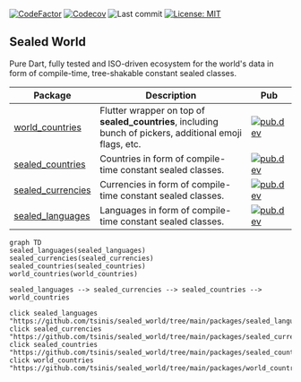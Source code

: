 [![CodeFactor](https://www.codefactor.io/repository/github/tsinis/sealed_world/badge)](https://www.codefactor.io/repository/github/tsinis/sealed_world)
[![Codecov](https://codecov.io/github/tsinis/sealed_world/branch/main/graph/badge.svg)](https://app.codecov.io/github/tsinis/sealed_world/flags)
![Last commit](https://img.shields.io/github/last-commit/badges/shields/master)
[![License: MIT](https://img.shields.io/badge/License-MIT-yellow.svg)](https://opensource.org/licenses/MIT)

## Sealed World

Pure Dart, fully tested and ISO-driven ecosystem for the world's data in form of compile-time, tree-shakable constant sealed classes.

| Package                                                                                          | Description                                                                                              | Pub                                                                                                          |
| ------------------------------------------------------------------------------------------------ | -------------------------------------------------------------------------------------------------------- | ------------------------------------------------------------------------------------------------------------ |
| [world_countries](https://github.com/tsinis/sealed_world/tree/main/packages/world_countries)     | Flutter wrapper on top of **sealed_countries**, including bunch of pickers, additional emoji flags, etc. | [![pub.dev](https://img.shields.io/pub/v/world_countries.svg)](https://pub.dev/packages/world_countries)     |
| [sealed_countries](https://github.com/tsinis/sealed_world/tree/main/packages/sealed_countries)   | Countries in form of compile-time constant sealed classes.                                               | [![pub.dev](https://img.shields.io/pub/v/sealed_countries.svg)](https://pub.dev/packages/sealed_countries)   |
| [sealed_currencies](https://github.com/tsinis/sealed_world/tree/main/packages/sealed_currencies) | Currencies in form of compile-time constant sealed classes.                                              | [![pub.dev](https://img.shields.io/pub/v/sealed_currencies.svg)](https://pub.dev/packages/sealed_currencies) |
| [sealed_languages](https://github.com/tsinis/sealed_world/tree/main/packages/sealed_languages)   | Languages in form of compile-time constant sealed classes.                                               | [![pub.dev](https://img.shields.io/pub/v/sealed_languages.svg)](https://pub.dev/packages/sealed_languages)   |

```mermaid
graph TD
sealed_languages(sealed_languages)
sealed_currencies(sealed_currencies)
sealed_countries(sealed_countries)
world_countries(world_countries)

sealed_languages --> sealed_currencies --> sealed_countries --> world_countries

click sealed_languages "https://github.com/tsinis/sealed_world/tree/main/packages/sealed_languages"
click sealed_currencies "https://github.com/tsinis/sealed_world/tree/main/packages/sealed_currencies"
click sealed_countries "https://github.com/tsinis/sealed_world/tree/main/packages/sealed_countries"
click world_countries "https://github.com/tsinis/sealed_world/tree/main/packages/world_countries"
```
